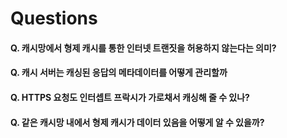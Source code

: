# Questions

#### Q. 캐시망에서 형제 캐시를 통한 인터넷 트랜짓을 허용하지 않는다는 의미?
#### Q. 캐시 서버는 캐싱된 응답의 메타데이터를 어떻게 관리할까
#### Q. HTTPS 요청도 인터셉트 프락시가 가로채서 캐싱해 줄 수 있나?
#### Q. 같은 캐시망 내에서 형제 캐시가 데이터 있음을 어떻게 알 수 있을까?
